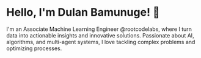 # Hello, I'm Dulan Bamunuge! 👋

 I'm an Associate Machine Learning Engineer @rootcodelabs, where I turn data into actionable insights and innovative solutions.
 Passionate about AI, algorithms, and multi-agent systems, I love tackling complex problems and optimizing processes.
